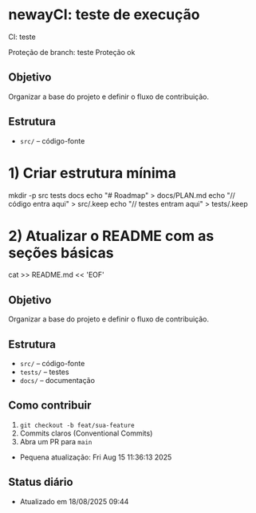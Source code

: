 # newayCI: teste de execução
CI: teste

Proteção de branch: teste
Proteção ok

## Objetivo
Organizar a base do projeto e definir o fluxo de contribuição.

## Estrutura
- `src/` – código-fonte


# 1) Criar estrutura mínima
mkdir -p src tests docs
echo "# Roadmap" > docs/PLAN.md
echo "// código entra aqui" > src/.keep
echo "// testes entram aqui" > tests/.keep

# 2) Atualizar o README com as seções básicas
cat >> README.md << 'EOF'

## Objetivo
Organizar a base do projeto e definir o fluxo de contribuição.

## Estrutura
- `src/` – código-fonte
- `tests/` – testes
- `docs/` – documentação

## Como contribuir
1. `git checkout -b feat/sua-feature`
2. Commits claros (Conventional Commits)
3. Abra um PR para `main`
- Pequena atualização: Fri Aug 15 11:36:13     2025

## Status diário
- Atualizado em 18/08/2025 09:44
